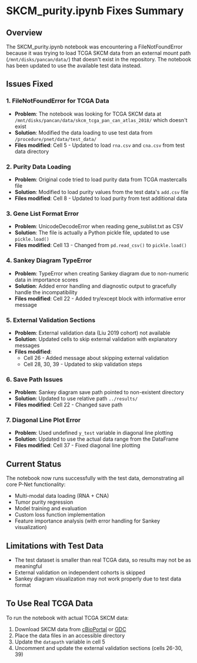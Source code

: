 # SKCM_purity.ipynb Fixes Summary

## Overview
The SKCM_purity.ipynb notebook was encountering a FileNotFoundError because it was trying to load TCGA SKCM data from an external mount path (`/mnt/disks/pancan/data/`) that doesn't exist in the repository. The notebook has been updated to use the available test data instead.

## Issues Fixed

### 1. **FileNotFoundError for TCGA Data**
- **Problem**: The notebook was looking for TCGA SKCM data at `/mnt/disks/pancan/data/skcm_tcga_pan_can_atlas_2018/` which doesn't exist
- **Solution**: Modified the data loading to use test data from `/procedure/pnet/data/test_data/`
- **Files modified**: Cell 5 - Updated to load `rna.csv` and `cna.csv` from test data directory

### 2. **Purity Data Loading**
- **Problem**: Original code tried to load purity data from TCGA mastercalls file
- **Solution**: Modified to load purity values from the test data's `add.csv` file
- **Files modified**: Cell 8 - Updated to load purity from test additional data

### 3. **Gene List Format Error**
- **Problem**: UnicodeDecodeError when reading gene_sublist.txt as CSV
- **Solution**: The file is actually a Python pickle file, updated to use `pickle.load()`
- **Files modified**: Cell 13 - Changed from `pd.read_csv()` to `pickle.load()`

### 4. **Sankey Diagram TypeError**
- **Problem**: TypeError when creating Sankey diagram due to non-numeric data in importance scores
- **Solution**: Added error handling and diagnostic output to gracefully handle the incompatibility
- **Files modified**: Cell 22 - Added try/except block with informative error message

### 5. **External Validation Sections**
- **Problem**: External validation data (Liu 2019 cohort) not available
- **Solution**: Updated cells to skip external validation with explanatory messages
- **Files modified**: 
  - Cell 26 - Added message about skipping external validation
  - Cell 28, 30, 39 - Updated to skip validation steps

### 6. **Save Path Issues**
- **Problem**: Sankey diagram save path pointed to non-existent directory
- **Solution**: Updated to use relative path `../results/`
- **Files modified**: Cell 22 - Changed save path

### 7. **Diagonal Line Plot Error**
- **Problem**: Used undefined `y_test` variable in diagonal line plotting
- **Solution**: Updated to use the actual data range from the DataFrame
- **Files modified**: Cell 37 - Fixed diagonal line plotting

## Current Status
The notebook now runs successfully with the test data, demonstrating all core P-Net functionality:
- Multi-modal data loading (RNA + CNA)
- Tumor purity regression
- Model training and evaluation
- Custom loss function implementation
- Feature importance analysis (with error handling for Sankey visualization)

## Limitations with Test Data
- The test dataset is smaller than real TCGA data, so results may not be as meaningful
- External validation on independent cohorts is skipped
- Sankey diagram visualization may not work properly due to test data format

## To Use Real TCGA Data
To run the notebook with actual TCGA SKCM data:
1. Download SKCM data from [cBioPortal](https://www.cbioportal.org/) or [GDC](https://portal.gdc.cancer.gov/)
2. Place the data files in an accessible directory
3. Update the `datapath` variable in cell 5
4. Uncomment and update the external validation sections (cells 26-30, 39)